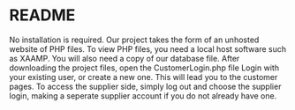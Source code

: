 # README

No installation is required. Our project takes the form of an unhosted website of PHP files.
To view PHP files, you need a local host software such as XAAMP. You will also need a copy of our database file. 
After downloading the project files, open the CustomerLogin.php file 
Login with your existing user, or create a new one. This will lead you to the customer pages.
To access the supplier side, simply log out and choose the supplier login, making a seperate supplier account if you do not already have one.
